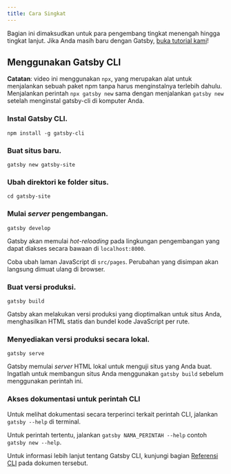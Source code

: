 ```yaml
---
title: Cara Singkat
---
```


Bagian ini dimaksudkan untuk para pengembang tingkat menengah hingga tingkat lanjut. Jika Anda masih baru dengan Gatsby, [buka tutorial kami](/tutorial/)!

## Menggunakan Gatsby CLI

<EggheadEmbed
  lessonLink="https://egghead.io/lessons/gatsby-quick-start-with-gatsby-create-develop-and-build-gatsby-sites-from-the-command-line"
  lessonTitle="Quick Start with Gatsby: Create, Develop, and Build Gatsby Sites From the Command Line"
/>

**Catatan**: video ini menggunakan `npx`, yang merupakan alat untuk menjalankan sebuah paket npm tanpa harus menginstalnya terlebih dahulu. Menjalankan perintah `npx gatsby new` sama dengan menjalankan `gatsby new` setelah menginstal gatsby-cli di komputer Anda.

### Instal Gatsby CLI.

```shell
npm install -g gatsby-cli
```

### Buat situs baru.

```shell
gatsby new gatsby-site
```

### Ubah direktori ke folder situs.

```shell
cd gatsby-site
```

### Mulai *server* pengembangan.

```shell
gatsby develop
```

Gatsby akan memulai *hot-reloading* pada lingkungan pengembangan yang dapat diakses secara bawaan di `localhost:8000`.

Coba ubah laman JavaScript di `src/pages`. Perubahan yang disimpan akan langsung dimuat ulang di browser.

### Buat versi produksi.

```shell
gatsby build
```

Gatsby akan melakukan versi produksi yang dioptimalkan untuk situs Anda, menghasilkan HTML statis dan bundel kode JavaScript per rute.

### Menyediakan versi produksi secara lokal.

```shell
gatsby serve
```

Gatsby memulai *server* HTML lokal untuk menguji situs yang Anda buat. Ingatlah untuk membangun situs Anda menggunakan `gatsby build` sebelum menggunakan perintah ini.

### Akses dokumentasi untuk perintah CLI

Untuk melihat dokumentasi secara terperinci terkait perintah CLI, jalankan `gatsby --help` di terminal.

Untuk perintah tertentu, jalankan `gatsby NAMA_PERINTAH --help` contoh `gatsby new --help`.

Untuk informasi lebih lanjut tentang Gatsby CLI, kunjungi bagian [Referensi CLI](/docs/gatsby-cli/) pada dokumen tersebut.
